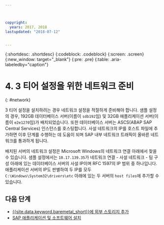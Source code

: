 ```yaml
---



copyright:
  years: 2017, 2018
lastupdated: "2018-07-12"


---
```


{:shortdesc: .shortdesc}
{:codeblock: .codeblock}
{:screen: .screen}
{:new_window: target="_blank"}
{:pre: .pre}
{:table: .aria-labeledby="caption"}

# 4. 3 티어 설정을 위한 네트워크 준비
{: #network}

3 티어 설정을 설치하려는 경우 네트워크 설정을 적절하게 준비해야 합니다. 샘플 설정의 경우, 192GB 데이터베이스 서버(이름이 `sdb192`임) 및 32GB 애플리케이션 서버(이름이 `e2e1270`임)가 배치되었습니다. 또한 데이터베이스 서버는 ASCS(ABAP SAP Central Services) 인스턴스를 호스팅합니다. 사설 네트워크의 IP를 호스트 파일에 추가하면 이후 단계를 수행하는 데 도움이 되며 SAP 내부 네트워크 트래픽이 올바른 네트워크를 통과하게 됩니다.

배치된 서버의 네트워크 설정은 Microsoft Windows의 네트워크 연결 아래에서 찾을 수 있습니다. 샘플 설정에서는 `10.17.139.35`가 네트워크 연결 - 사설 네트워크 - 팀 구성 아래에 있는 데이터베이스 서버의 사설 IP이며 RFC 1597의 IP 범위 중 하나입니다. 애플리케이션 서버의 IP도 판별하여 두 IP를 모두 `C:\Windows\System32\drivers\etc` 아래에 있는 두 서버의 `host files`에 추가할 수 있습니다.

## 다음 단계

  * [{{site.data.keyword.baremetal_short}}에 외부 스토리지 추가](/docs/infrastructure/sap-netweaver-ms-qrg/ms-provisioning-external-storage-to-your-server.html)
  * [SAP 애플리케이션 및 소프트웨어 설치](/docs/infrastructure/sap-netweaver-ms-qrg/ms-installing-your-SAP-landscape.html)
